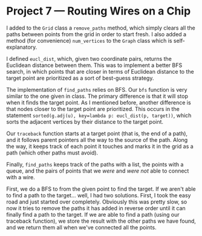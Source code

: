 # Project 7 — Routing Wires on a Chip #

I added to the `Grid` class a `remove_paths` method, which simply clears all
the paths between points from the grid in order to start fresh. I also added
a method (for convenience) `num_vertices` to the `Graph` class which is
self-explanatory.

I defined `eucl_dist`, which, given two coordinate pairs, returns the Euclidean
distance between them. This was to implement a better BFS search, in which
points that are closer in terms of Euclidean distance to the target point are
prioritized as a sort of best-guess strategy.

The implementation of `find_paths` relies on BFS. Our `bfs` function is very
similar to the one given in class. The primary difference is that it will stop
when it finds the target point. As I mentioned before, another difference is
that nodes closer to the target point are prioritized. This occurs in the 
statement `sorted(g.adj(u), key=lambda p: eucl_dist(p, target))`, which sorts
the adjacent vertices by their distance to the target point.

Our `traceback` function starts at a target point (that is, the end of a path),
and it follows parent pointers all the way to the source of the path. Along
the way, it keeps track of each point it touches and marks it in the grid as
a path (which other paths must avoid).

Finally, `find_paths` keeps track of the paths with a list, the points with a
queue, and the pairs of points that we *were* and *were not* able to connect 
with a wire.

First, we do a BFS to from the given point to find the target. If we aren't able
to find a path to the target... well, I had two solutions. First, I took the
easy road and just started over completely. Obviously this was pretty slow, so 
now it tries to remove the paths it has added in reverse order until it can
finally find a path to the target. If we are able to find a path (using
our traceback function), we store the result with the other paths we have found,
and we return them all when we've connected all the points.
